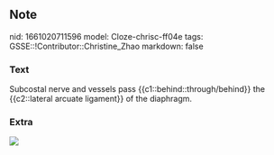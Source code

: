 ## Note
nid: 1661020711596
model: Cloze-chrisc-ff04e
tags: GSSE::!Contributor::Christine_Zhao
markdown: false

### Text
Subcostal nerve and vessels pass {{c1::behind::through/behind}} the {{c2::lateral arcuate ligament}} of the diaphragm.

### Extra
<img src="paste-0eb6c95271e208a4d51930641d4b88576bf94fbd.jpg">

